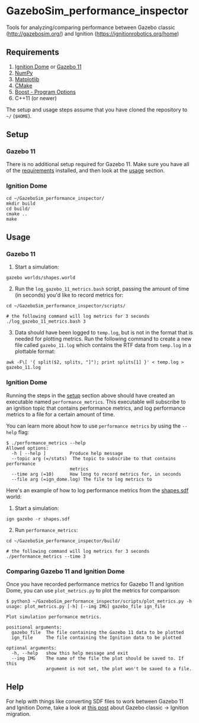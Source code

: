 # GazeboSim_performance_inspector

Tools for analyzing/comparing performance between Gazebo classic (http://gazebosim.org/) and Ignition (https://ignitionrobotics.org/home)

## Requirements

1. [Ignition Dome](https://ignitionrobotics.org/docs/dome) or [Gazebo 11](http://gazebosim.org/tutorials?cat=install)
1. [NumPy](https://numpy.org/)
1. [Matplotlib](https://matplotlib.org/stable/users/installing.html)
1. [CMake](https://cmake.org/download/)
1. [Boost - Program Options](https://www.boost.org/doc/libs/1_75_0/doc/html/program_options.html)
1. C++11 (or newer)

The setup and usage steps assume that you have cloned the repository to `~/` (`$HOME`).

## Setup

### Gazebo 11

There is no additional setup required for Gazebo 11.
Make sure you have all of the [requirements](#requirements) installed, and then look at the [usage](#usage) section.

### Ignition Dome

```
cd ~/GazeboSim_performance_inspector/
mkdir build
cd build/
cmake ..
make
```

## Usage

### Gazebo 11

1. Start a simulation:
```
gazebo worlds/shapes.world
```

2. Run the `log_gazebo_11_metrics.bash` script, passing the amount of time (in seconds) you'd like to record metrics for:
```
cd ~/GazeboSim_performance_inspector/scripts/

# the following command will log metrics for 3 seconds
./log_gazebo_11_metrics.bash 3
```

3. Data should have been logged to `temp.log`, but is not in the format that is needed for plotting metrics.
   Run the following command to create a new file called `gazebo_11.log` which contains the RTF data from `temp.log` in a plottable format:
```
awk -F\[ '{ split($2, splits, "]"); print splits[1] }' < temp.log > gazebo_11.log
```

### Ignition Dome

Running the steps in the [setup](#setup) section above should have created an executable named `performance_metrics`.
This executable will subscribe to an ignition topic that contains performance metrics, and log performance metrics to a file for a certain amount of time.

You can learn more about how to use `performance metrics` by using the `--help` flag:
```
$ ./performance_metrics --help
Allowed options:
  -h [ --help ]         Produce help message
  --topic arg (=/stats)  The topic to subscribe to that contains performance
                        metrics
  --time arg (=10)      How long to record metrics for, in seconds
  --file arg (=ign_dome.log) The file to log metrics to
```

Here's an example of how to log performance metrics from the [shapes.sdf](https://github.com/ignitionrobotics/ign-gazebo/blob/89987404180f38dafe5542d677ba97c8f4ce23d9/examples/worlds/shapes.sdf) world:

1. Start a simulation:
```
ign gazebo -r shapes.sdf
```

2. Run `performance_metrics`:
```
cd ~/GazeboSim_performance_inspector/build/

# the following command will log metrics for 3 seconds
./performance_metrics --time 3
```

### Comparing Gazebo 11 and Ignition Dome

Once you have recorded performance metrics for Gazebo 11 and Ignition Dome, you can use `plot_metrics.py` to plot the metrics for comparison:
```
$ python3 ~/GazeboSim_performance_inspector/scripts/plot_metrics.py -h
usage: plot_metrics.py [-h] [--img IMG] gazebo_file ign_file

Plot simulation performance metrics.

positional arguments:
  gazebo_file  The file containing the Gazebo 11 data to be plotted
  ign_file     The file containing the Ignition data to be plotted

optional arguments:
  -h, --help   show this help message and exit
  --img IMG    The name of the file the plot should be saved to. If this
               argument is not set, the plot won't be saved to a file.
```

## Help

For help with things like converting SDF files to work between Gazebo 11 and Ignition Dome, take a look at [this post](https://community.gazebosim.org/t/migration-from-gazebo-classic-to-ignition-gazebo/805) about Gazebo classic -> Ignition migration.
